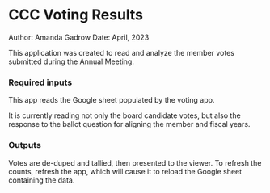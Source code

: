 # CCC Voting Results
Author: Amanda Gadrow
Date: April, 2023

This application was created to read and analyze the member votes submitted during the Annual Meeting.

### Required inputs
This app reads the Google sheet populated by the voting app.

It is currently reading not only the board candidate votes, but also the response to the ballot question for aligning the member and fiscal years.

### Outputs
Votes are de-duped and tallied, then presented to the viewer. To refresh the counts, refresh the app, which will cause it to reload the Google sheet containing the data.
